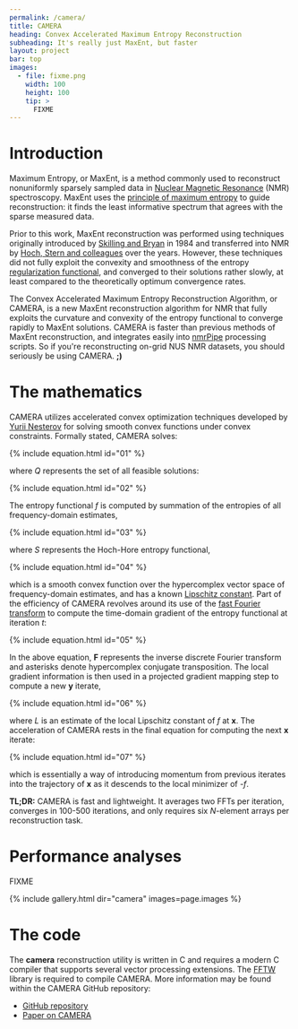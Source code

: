 ```yaml
---
permalink: /camera/
title: CAMERA
heading: Convex Accelerated Maximum Entropy Reconstruction
subheading: It's really just MaxEnt, but faster
layout: project
bar: top
images:
  - file: fixme.png
    width: 100
    height: 100
    tip: >
      FIXME
---
```


# Introduction

Maximum Entropy, or MaxEnt, is a method commonly used to reconstruct
nonuniformly sparsely sampled data in [Nuclear Magnetic Resonance](
https://en.wikipedia.org/wiki/Nuclear_magnetic_resonance) (NMR)
spectroscopy. MaxEnt uses the [principle of maximum entropy](
https://en.wikipedia.org/wiki/Principle_of_maximum_entropy) to guide
reconstruction: it finds the least informative spectrum that agrees
with the sparse measured data.

Prior to this work, MaxEnt reconstruction was performed using
techniques originally introduced by [Skilling and Bryan](
https://dx.doi.org/10.1093/mnras/211.1.111) in 1984 and transferred into
NMR by [Hoch, Stern and colleagues](http://rnmrtk.uchc.edu/) over the
years. However, these techniques did not fully exploit the convexity
and smoothness of the entropy [regularization functional](
https://en.wikipedia.org/wiki/Regularization_%28mathematics%29),
and converged to their solutions rather slowly, at least compared
to the theoretically optimum convergence rates.

The Convex Accelerated Maximum Entropy Reconstruction Algorithm, or CAMERA,
is a new MaxEnt reconstruction algorithm for NMR that fully exploits the
curvature and convexity of the entropy functional to converge rapidly to
MaxEnt solutions. CAMERA is faster than previous methods of MaxEnt
reconstruction, and integrates easily into [nmrPipe](
http://spin.niddk.nih.gov/NMRPipe/) processing scripts. So if you're
reconstructing on-grid NUS NMR datasets, you should seriously be using
CAMERA. **;)**

# The mathematics

CAMERA utilizes accelerated convex optimization techniques developed by
[Yurii Nesterov](https://scholar.google.com/citations?user=DJ8Ep8YAAAAJ)
for solving smooth convex functions under convex constraints. Formally
stated, CAMERA solves:

{% include equation.html id="01" %}

where _Q_ represents the set of all feasible solutions:

{% include equation.html id="02" %}

The entropy functional _f_ is computed by summation of the entropies of all
frequency-domain estimates,

{% include equation.html id="03" %}

where _S_ represents the Hoch-Hore entropy functional,

{% include equation.html id="04" %}

which is a smooth convex function over the hypercomplex vector space of
frequency-domain estimates, and has a known [Lipschitz constant](
https://en.wikipedia.org/wiki/Lipschitz_continuity). Part of the efficiency
of CAMERA revolves around its use of the [fast Fourier transform](
https://en.wikipedia.org/wiki/Fast_Fourier_transform) to compute the
time-domain gradient of the entropy functional at iteration _t_:

{% include equation.html id="05" %}

In the above equation, **F** represents the inverse discrete Fourier transform
and asterisks denote hypercomplex conjugate transposition. The local gradient
information is then used in a projected gradient mapping step to compute a
new **y** iterate,

{% include equation.html id="06" %}

where _L_ is an estimate of the local Lipschitz constant of _f_ at **x**.
The acceleration of CAMERA rests in the final equation for computing the
next **x** iterate:

{% include equation.html id="07" %}

which is essentially a way of introducing momentum from previous iterates
into the trajectory of **x** as it descends to the local minimizer of _-f_.

**TL;DR:** CAMERA is fast and lightweight. It averages two FFTs per iteration,
converges in 100-500 iterations, and only requires six _N_-element arrays per
reconstruction task.

# Performance analyses

FIXME

{% include gallery.html dir="camera" images=page.images %}

# The code

The **camera** reconstruction utility is written in C and requires a modern
C compiler that supports several vector processing extensions. The
[FFTW](http://www.fftw.org) library is required to compile CAMERA. More
information may be found within the CAMERA GitHub repository:

 * [GitHub repository](http://github.com/geekysuavo/camera)
 * [Paper on CAMERA]({{site.db}}camera/bworley-2016.pdf)


